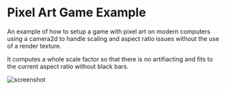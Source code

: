 # Pixel Art Game Example

An example of how to setup a game with pixel art on modern computers using a camera2d to handle scaling and aspect ratio issues without the use of a render texture.

It computes a whole scale factor so that there is no artifiacting and fits to the current aspect ratio without black bars.


![screenshot](https://private-user-images.githubusercontent.com/322174/343838778-3abf856d-916d-4f4a-8b2d-bc9fe1b64677.png?jwt=eyJhbGciOiJIUzI1NiIsInR5cCI6IkpXVCJ9.eyJpc3MiOiJnaXRodWIuY29tIiwiYXVkIjoicmF3LmdpdGh1YnVzZXJjb250ZW50LmNvbSIsImtleSI6ImtleTUiLCJleHAiOjE3MTk1MDE5MTcsIm5iZiI6MTcxOTUwMTYxNywicGF0aCI6Ii8zMjIxNzQvMzQzODM4Nzc4LTNhYmY4NTZkLTkxNmQtNGY0YS04YjJkLWJjOWZlMWI2NDY3Ny5wbmc_WC1BbXotQWxnb3JpdGhtPUFXUzQtSE1BQy1TSEEyNTYmWC1BbXotQ3JlZGVudGlhbD1BS0lBVkNPRFlMU0E1M1BRSzRaQSUyRjIwMjQwNjI3JTJGdXMtZWFzdC0xJTJGczMlMkZhd3M0X3JlcXVlc3QmWC1BbXotRGF0ZT0yMDI0MDYyN1QxNTIwMTdaJlgtQW16LUV4cGlyZXM9MzAwJlgtQW16LVNpZ25hdHVyZT1mMzU5NjU1YmVlZjEwOGFjOGJiMzU3NDg1MDdlOTA2ZmY5Mzk2YzJkNTI5N2NhNDE3MzdlYjI0NzA5MThmMGNlJlgtQW16LVNpZ25lZEhlYWRlcnM9aG9zdCZhY3Rvcl9pZD0wJmtleV9pZD0wJnJlcG9faWQ9MCJ9.K-_tyE8TX0IXPBGuIADNGoSfrs5B5324MK4j0a3JGSg)